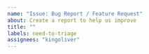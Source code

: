 ```yaml
---
name: "Issue: Bug Report / Feature Request"
about: Create a report to help us improve
title: ""
labels: need-to-triage
assignees: "kingoliver"
---
```

